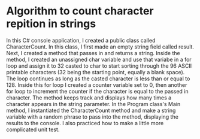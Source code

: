 <h1>Algorithm to count character repition in strings</h1>

<p>In this C# console application, I created a public class called CharacterCount. In this class, I first made an empty string field called result. Next, I created a method that passes in and returns a string. Inside the method, I created an unassigned char variable and use that variabe in a for loop and assign it to 32 casted to char to start sorting through the 96 ASCII printable characters (32 being the starting point, equally a blank space). The loop continues as long as the casted character is less than or equal to 128. Inside this for loop I created a counter variable set to 0, then another for loop to increment the counter if the character is equal to the passed in character. The method keeps track and displays how many times a character appears in the string parameter. In the Program class's Main method, I instantiated the CharacterCount method and make a string variable with a random phrase to pass into the method, displaying the results to the console. I also practiced how to make a little more complicated unit test.</p>
